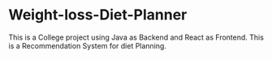 # Weight-loss-Diet-Planner
This is a College project using Java as Backend and React as Frontend. This is a Recommendation System for diet Planning.
